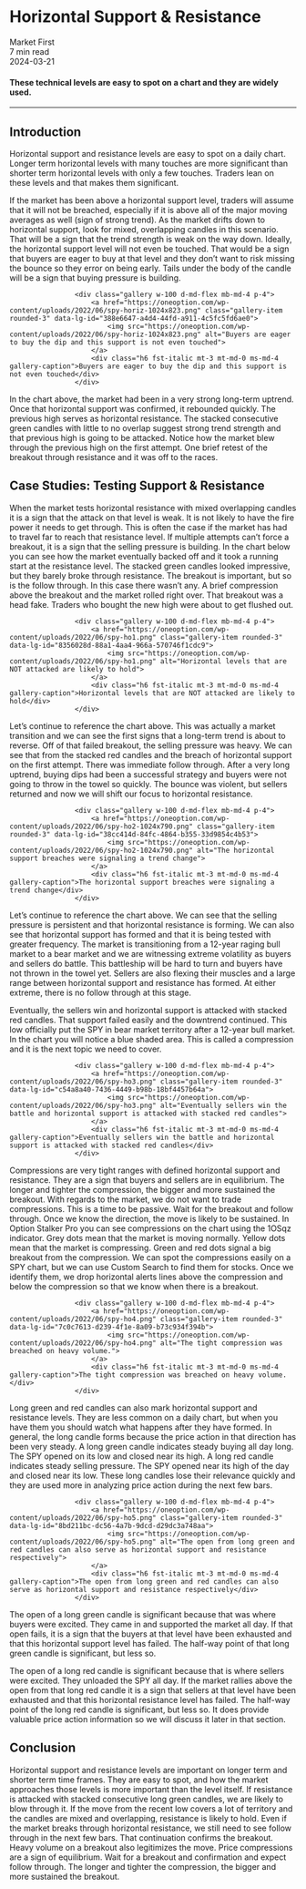 
<div class="bg-secondary">
<h1 class="py-5 ms-3 ms-md-4 my-0">Horizontal Support &amp; Resistance</h1>
</div>
<div class="d-flex align-items-center flex-wrap text-muted ps-3 ps-md-4 py-3 border-top border-bottom">
<div class="border-end pe-3 me-3">
<span class="badge bg-faded-primary text-primary">
Market First </span>
</div>
<div class="fs-sm pe-3 border-end me-3">7 min read</div>
<div class="fs-sm">
2024-03-21 </div>
</div>
<section class="px-3 px-md-4 py-4">
<h4 class="wp-block-heading">These technical levels are easy to spot on a chart and they are widely used.</h4>
<hr class="wp-block-separator has-alpha-channel-opacity">
<h2 class="wp-block-heading" id="Introduction">Introduction</h2>
<p>Horizontal support and resistance levels are easy to spot on a daily chart. Longer term horizontal levels with many touches are more significant than shorter term horizontal levels with only a few touches. Traders lean on these levels and that makes them significant. </p>
<p>If the market has been above a horizontal support level, traders will assume that it will not be breached, especially if it is above all of the major moving averages as well (sign of strong trend). As the market drifts down to horizontal support, look for mixed, overlapping candles in this scenario. That will be a sign that the trend strength is weak on the way down. Ideally, the horizontal support level will not even be touched. That would be a sign that buyers are eager to buy at that level and they don’t want to risk missing the bounce so they error on being early. Tails under the body of the candle will be a sign that buying pressure is building. </p>

                    <div class="gallery w-100 d-md-flex mb-md-4 p-4">
                        <a href="https://oneoption.com/wp-content/uploads/2022/06/spy-horiz-1024x823.png" class="gallery-item rounded-3" data-lg-id="388e6647-a4d4-44fd-a911-4c5fc5fd6ae0">
                            <img src="https://oneoption.com/wp-content/uploads/2022/06/spy-horiz-1024x823.png" alt="Buyers are eager to buy the dip and this support is not even touched">
                        </a>
                        <div class="h6 fst-italic mt-3 mt-md-0 ms-md-4 gallery-caption">Buyers are eager to buy the dip and this support is not even touched</div>
                    </div>
                
<p>In the chart above, the market had been in a very strong long-term uptrend. Once that horizontal support was confirmed, it rebounded quickly. The previous high serves as horizontal resistance. The stacked consecutive green candles with little to no overlap suggest strong trend strength and that previous high is going to be attacked. Notice how the market blew through the previous high on the first attempt. One brief retest of the breakout through resistance and it was off to the races. </p>
<h2 class="wp-block-heading" id="Case_Studies_Testing_Support_Resistance">Case Studies: Testing Support &amp; Resistance</h2>
<p>When the market tests horizontal resistance with mixed overlapping candles it is a sign that the attack on that level is weak. It is not likely to have the fire power it needs to get through. This is often the case if the market has had to travel far to reach that resistance level. If multiple attempts can’t force a breakout, it is a sign that the selling pressure is building. In the chart below you can see how the market eventually backed off and it took a running start at the resistance level. The stacked green candles looked impressive, but they barely broke through resistance. The breakout is important, but so is the follow through. In this case there wasn’t any. A brief compression above the breakout and the market rolled right over. That breakout was a head fake. Traders who bought the new high were about to get flushed out.</p>

                    <div class="gallery w-100 d-md-flex mb-md-4 p-4">
                        <a href="https://oneoption.com/wp-content/uploads/2022/06/spy-ho1.png" class="gallery-item rounded-3" data-lg-id="8356028d-88a1-4aa4-966a-570746f1cdc9">
                            <img src="https://oneoption.com/wp-content/uploads/2022/06/spy-ho1.png" alt="Horizontal levels that are NOT attacked are likely to hold">
                        </a>
                        <div class="h6 fst-italic mt-3 mt-md-0 ms-md-4 gallery-caption">Horizontal levels that are NOT attacked are likely to hold</div>
                    </div>
                
<p>Let’s continue to reference the chart above. This was actually a market transition and we can see the first signs that a long-term trend is about to reverse. Off of that failed breakout, the selling pressure was heavy. We can see that from the stacked red candles and the breach of horizontal support on the first attempt. There was immediate follow through. After a very long uptrend, buying dips had been a successful strategy and buyers were not going to throw in the towel so quickly. The bounce was violent, but sellers returned and now we will shift our focus to horizontal resistance. </p>

                    <div class="gallery w-100 d-md-flex mb-md-4 p-4">
                        <a href="https://oneoption.com/wp-content/uploads/2022/06/spy-ho2-1024x790.png" class="gallery-item rounded-3" data-lg-id="38cc414d-84fc-4864-b355-33d9854c4b53">
                            <img src="https://oneoption.com/wp-content/uploads/2022/06/spy-ho2-1024x790.png" alt="The horizontal support breaches were signaling a trend change">
                        </a>
                        <div class="h6 fst-italic mt-3 mt-md-0 ms-md-4 gallery-caption">The horizontal support breaches were signaling a trend change</div>
                    </div>
                
<p>Let’s continue to reference the chart above. We can see that the selling pressure is persistent and that horizontal resistance is forming. We can also see that horizontal support has formed and that it is being tested with greater frequency. The market is transitioning from a 12-year raging bull market to a bear market and we are witnessing extreme volatility as buyers and sellers do battle. This battleship will be hard to turn and buyers have not thrown in the towel yet. Sellers are also flexing their muscles and a large range between horizontal support and resistance has formed. At either extreme, there is no follow through at this stage.</p>
<p>Eventually, the sellers win and horizontal support is attacked with stacked red candles. That support failed easily and the downtrend continued. This low officially put the SPY in bear market territory after a 12-year bull market. In the chart you will notice a blue shaded area. This is called a compression and it is the next topic we need to cover. </p>

                    <div class="gallery w-100 d-md-flex mb-md-4 p-4">
                        <a href="https://oneoption.com/wp-content/uploads/2022/06/spy-ho3.png" class="gallery-item rounded-3" data-lg-id="c54a8a40-7436-4449-b98b-18bf4457b64a">
                            <img src="https://oneoption.com/wp-content/uploads/2022/06/spy-ho3.png" alt="Eventually sellers win the battle and horizontal support is attacked with stacked red candles">
                        </a>
                        <div class="h6 fst-italic mt-3 mt-md-0 ms-md-4 gallery-caption">Eventually sellers win the battle and horizontal support is attacked with stacked red candles</div>
                    </div>
                
<p>Compressions are very tight ranges with defined horizontal support and resistance. They are a sign that buyers and sellers are in equilibrium. The longer and tighter the compression, the bigger and more sustained the breakout. With regards to the market, we do not want to trade compressions. This is a time to be passive. Wait for the breakout and follow through. Once we know the direction, the move is likely to be sustained. In Option Stalker Pro you can see compressions on the chart using the 1OSqz indicator. Grey dots mean that the market is moving normally. Yellow dots mean that the market is compressing. Green and red dots signal a big breakout from the compression. We can spot the compressions easily on a SPY chart, but we can use Custom Search to find them for stocks. Once we identify them, we drop horizontal alerts lines above the compression and below the compression so that we know when there is a breakout. </p>

                    <div class="gallery w-100 d-md-flex mb-md-4 p-4">
                        <a href="https://oneoption.com/wp-content/uploads/2022/06/spy-ho4.png" class="gallery-item rounded-3" data-lg-id="7c0c7613-d239-4f1e-8a09-b73c934f394b">
                            <img src="https://oneoption.com/wp-content/uploads/2022/06/spy-ho4.png" alt="The tight compression was breached on heavy volume.">
                        </a>
                        <div class="h6 fst-italic mt-3 mt-md-0 ms-md-4 gallery-caption">The tight compression was breached on heavy volume.</div>
                    </div>
                
<p>Long green and red candles can also mark horizontal support and resistance levels. They are less common on a daily chart, but when you have them you should watch what happens after they have formed. In general, the long candle forms because the price action in that direction has been very steady. A long green candle indicates steady buying all day long. The SPY opened on its low and closed near its high. A long red candle indicates steady selling pressure. The SPY opened near its high of the day and closed near its low. These long candles lose their relevance quickly and they are used more in analyzing price action during the next few bars.</p>

                    <div class="gallery w-100 d-md-flex mb-md-4 p-4">
                        <a href="https://oneoption.com/wp-content/uploads/2022/06/spy-ho5.png" class="gallery-item rounded-3" data-lg-id="8bd211bc-dc56-4a7b-9dcd-d29dc3a748aa">
                            <img src="https://oneoption.com/wp-content/uploads/2022/06/spy-ho5.png" alt="The open from long green and red candles can also serve as horizontal support and resistance respectively">
                        </a>
                        <div class="h6 fst-italic mt-3 mt-md-0 ms-md-4 gallery-caption">The open from long green and red candles can also serve as horizontal support and resistance respectively</div>
                    </div>
                
<p>The open of a long green candle is significant because that was where buyers were excited. They came in and supported the market all day. If that open fails, it is a sign that the buyers at that level have been exhausted and that this horizontal support level has failed. The half-way point of that long green candle is significant, but less so. </p>
<p>The open of a long red candle is significant because that is where sellers were excited. They unloaded the SPY all day. If the market rallies above the open from that long red candle it is a sign that sellers at that level have been exhausted and that this horizontal resistance level has failed. The half-way point of the long red candle is significant, but less so. It does provide valuable price action information so we will discuss it later in that section. </p>
<h2 class="wp-block-heading" id="Conclusion">Conclusion</h2>
<p>Horizontal support and resistance levels are important on longer term and shorter term time frames. They are easy to spot, and how the market approaches those levels is more important than the level itself. If resistance is attacked with stacked consecutive long green candles, we are likely to blow through it. If the move from the recent low covers a lot of territory and the candles are mixed and overlapping, resistance is likely to hold. Even if the market breaks through horizontal resistance, we still need to see follow through in the next few bars. That continuation confirms the breakout. Heavy volume on a breakout also legitimizes the move. Price compressions are a sign of equilibrium. Wait for a breakout and confirmation and expect follow through. The longer and tighter the compression, the bigger and more sustained the breakout. </p>
</section>

